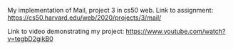 
My implementation of Mail, project 3 in cs50 web.
Link to assignment: https://cs50.harvard.edu/web/2020/projects/3/mail/


Link to video demonstrating my project: https://www.youtube.com/watch?v=tegbD2gikB0
